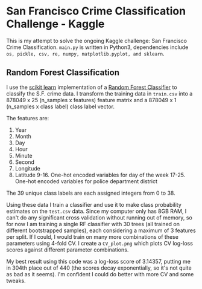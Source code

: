 # San Francisco Crime Classification Challenge - Kaggle
This is my attempt to solve the ongoing Kaggle challenge: San Francisco Crime Classification. `main.py` is written in Python3, dependencies include `os, pickle, csv, re, numpy, matplotlib.pyplot, and sklearn`.

## Random Forest Classification
I use the [scikit learn](http://scikit-learn.org/stable/modules/generated/sklearn.ensemble.RandomForestClassifier.html) implementation of a [Random Forest Classifier](https://www.stat.berkeley.edu/~breiman/RandomForests/cc_home.htm) to classify the S.F. crime data. I transform the training data in `train.csv` into a 878049 x 25 (n_samples x features) feature matrix and a 878049 x 1 (n_samples x class label) class label vector.

The features are:
1. Year
2. Month
3. Day
4. Hour
5. Minute
6. Second
7. Longitude
8. Latitude
9-16. One-hot encoded variables for day of the week
17-25. One-hot encoded variables for police department district

The 39 unique class labels are each assigned integers from 0 to 38.

Using these data I train a classifier and use it to make class probability estimates on the `test.csv` data. Since my computer only has 8GB RAM, I can't do any significant cross validation without running out of memory, so for now I am training a single RF classifier with 30 trees (all trained on different bootstrapped samples), each considering a maximum of 3 features per split. If I could, I would train on many more combinations of these parameters using 4-fold CV. I create a `CV_plot.png` which plots CV log-loss scores against different parameter combinations.

My best result using this code was a log-loss score of 3.14357, putting me in 304th place out of 440 (the scores decay exponentially, so it's not quite as bad as it seems). I'm confident I could do better with more CV and some tweaks.
